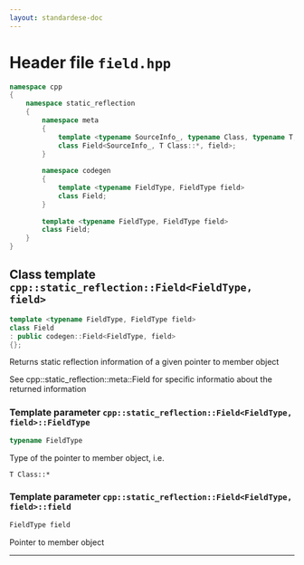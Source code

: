 ```yaml
---
layout: standardese-doc
---
```


# Header file `field.hpp`

``` cpp
namespace cpp
{
    namespace static_reflection
    {
        namespace meta
        {
            template <typename SourceInfo_, typename Class, typename T, T Class::* field>
            class Field<SourceInfo_, T Class::*, field>;
        }
        
        namespace codegen
        {
            template <typename FieldType, FieldType field>
            class Field;
        }
        
        template <typename FieldType, FieldType field>
        class Field;
    }
}
```

## Class template `cpp::static_reflection::Field<FieldType, field>`<a id="cpp::static_reflection::Field<FieldType, field>"></a>

``` cpp
template <typename FieldType, FieldType field>
class Field
: public codegen::Field<FieldType, field>
{};
```

Returns static reflection information of a given pointer to member object

See cpp::static\_reflection::meta::Field for specific informatio about the returned information

### Template parameter `cpp::static_reflection::Field<FieldType, field>::FieldType`<a id="cpp::static_reflection::Field<FieldType, field>.FieldType"></a>

``` cpp
typename FieldType
```

Type of the pointer to member object, i.e. 

`T Class::*`

### Template parameter `cpp::static_reflection::Field<FieldType, field>::field`<a id="cpp::static_reflection::Field<FieldType, field>.field"></a>

``` cpp
FieldType field
```

Pointer to member object

-----
